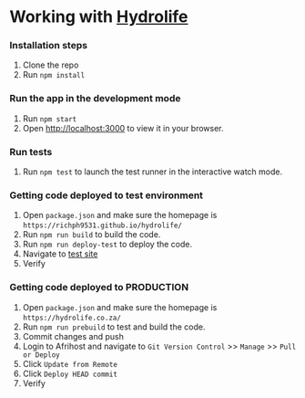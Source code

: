 # Working with [Hydrolife](https://hydrolife.co.za)

### Installation steps
1. Clone the repo
2. Run `npm install`

### Run the app in the development mode
1. Run `npm start`
2. Open [http://localhost:3000](http://localhost:3000) to view it in your browser.

### Run tests
1. Run `npm test` to launch the test runner in the interactive watch mode.

### Getting code deployed to test environment
1. Open `package.json` and make sure the homepage is `https://richph9531.github.io/hydrolife/`
2. Run `npm run build` to build the code.
3. Run `npm run deploy-test` to deploy the code.
4. Navigate to [test site](https://richph9531.github.io/hydrolife/)
5. Verify

### Getting code deployed to PRODUCTION
1. Open `package.json` and make sure the homepage is `https://hydrolife.co.za/`
2. Run `npm run prebuild` to test and build the code.
3. Commit changes and push
4. Login to Afrihost and navigate to `Git Version Control` >> `Manage` >> `Pull or Deploy`
5. Click `Update from Remote`
6. Click `Deploy HEAD commit`
7. Verify
